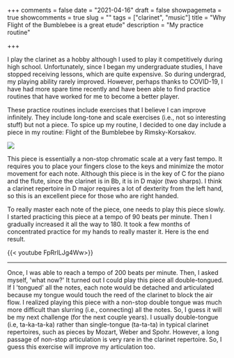 +++
comments = false
date = "2021-04-16"
draft = false
showpagemeta = true
showcomments = true
slug = ""
tags = ["clarinet", "music"]
title = "Why Flight of the Bumblebee is a great etude"
description = "My practice routine"

+++

I play the clarinet as a hobby although I used to play it competitively during high school. Unfortunately, since I began my undergraduate studies, I have stopped receiving lessons, which are quite expensive. So during undergrad, my playing ability rarely improved. However, perhaps thanks to COVID-19, I have had more spare time recently and have been able to find practice routines that have worked for me to become a better player.

These practice routines include exercises that I believe I can improve infinitely. They include long-tone and scale exercises (i.e., not so interesting stuff) but not a piece. To spice up my routine, I decided to one day include a piece in my routine: Flight of the Bumblebee by Rimsky-Korsakov.

![](/img/bumblebee.jpg)

This piece is essentially a non-stop chromatic scale at a very fast tempo. It requires you to place your fingers close to the keys and minimize the motor movement for each note. Although this piece is in the key of C for the piano and the flute, since the clarinet is in Bb, it is in D major (two sharps). I think a clarinet repertoire in D major requires a lot of dexterity from the left hand, so this is an excellent piece for those who are right handed.

To really master each note of the piece, one needs to play this piece slowly. I started practicing this piece at a tempo of 90 beats per minute. Then I gradually increased it all the way to 180. It took a few months of concentrated practice for my hands to really master it. Here is the end result. 

{{< youtube FpRrlLJg4Ww>}}  

---------

Once, I was able to reach a tempo of 200 beats per minute. Then, I asked myself, 'what now?' It turned out I could play this piece all double-tongued. If I 'tongued' all the notes, each note would be detached and articulated because my tongue would touch the reed of the clarinet to block the air flow. I realized playing this piece with a non-stop double tongue was much more difficult than slurring (i.e., connecting) all the notes. So, I guess it will be my next challenge (for the next couple years). I usually double-tongue (i.e, ta-ka-ta-ka) rather than single-tongue (ta-ta-ta) in typical clarinet repertoires, such as pieces by Mozart, Weber and Spohr. However, a long passage of non-stop articulation is very rare in the clarinet repertoire. So, I guess this exercise will improve my articulation too.